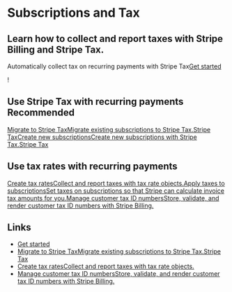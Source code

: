 # Subscriptions and Tax

## Learn how to collect and report taxes with Stripe Billing and Stripe Tax.

Automatically
collect tax on recurring payments with Stripe Tax[Get
started](https://docs.stripe.com/billing/taxes/collect-taxes)

!

## Use Stripe Tax with recurring payments Recommended

[Migrate to Stripe TaxMigrate existing subscriptions to Stripe Tax.Stripe
Tax](https://docs.stripe.com/billing/taxes/migration)[Create new
subscriptionsCreate new subscriptions with Stripe Tax.Stripe
Tax](https://docs.stripe.com/billing/taxes/collect-taxes)
## Use tax rates with recurring payments

[Create tax ratesCollect and report taxes with tax rate
objects.](https://docs.stripe.com/billing/taxes/tax-rates)[Apply taxes to
subscriptionsSet taxes on subscriptions so that Stripe can calculate invoice tax
amounts for you.](https://docs.stripe.com/billing/taxes/collect-taxes)[Manage
customer tax ID numbersStore, validate, and render customer tax ID numbers with
Stripe Billing.](https://docs.stripe.com/billing/customer/tax-ids)

## Links

- [Get started](https://docs.stripe.com/billing/taxes/collect-taxes)
- [Migrate to Stripe TaxMigrate existing subscriptions to Stripe Tax.Stripe
Tax](https://docs.stripe.com/billing/taxes/migration)
- [Create tax ratesCollect and report taxes with tax rate
objects.](https://docs.stripe.com/billing/taxes/tax-rates)
- [Manage customer tax ID numbersStore, validate, and render customer tax ID
numbers with Stripe Billing.](https://docs.stripe.com/billing/customer/tax-ids)